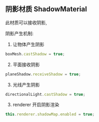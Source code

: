 ## 阴影材质 ShadowMaterial

此材质可以接收阴影,

阴影产生机制:

1. 让物体产生阴影

```js
boxMesh.castShadow = true;
```

2. 平面接收阴影

```js
planeShadow.receiveShadow = true;
```

3. 光线产生阴影

```js
directionalLight.castShadow = true;
```

3. renderer 开启阴影渲染

```js
this.renderer.shadowMap.enabled = true;
```
